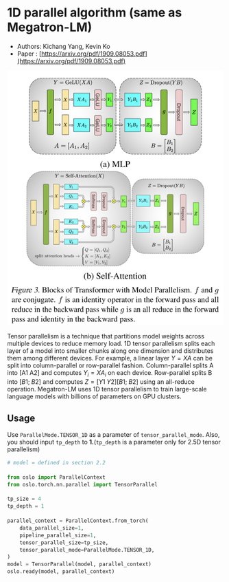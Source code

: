 # 1D parallel algorithm (same as Megatron-LM)
- Authors: Kichang Yang, Kevin Ko
- Paper : [https://arxiv.org/pdf/1909.08053.pdf](https://arxiv.org/pdf/1909.08053.pdf)

![98C5FDF3-0DB1-4A2F-8E99-F0EFFB453B0B.jpeg](1d_image/98C5FDF3-0DB1-4A2F-8E99-F0EFFB453B0B.jpeg)

Tensor parallelism is a technique that partitions model weights across multiple devices to reduce memory load. 1D tensor parallelism splits each layer of a model into smaller chunks along one dimension and distributes them among different devices. For example, a linear layer $Y = XA$ can be split into column-parallel or row-parallel fashion. Column-parallel splits A into [A1 A2] and computes $Y_i = XA_i$ on each device. Row-parallel splits B into $[B1; \;B2]$ and computes $Z = [Y1\;Y2][B1; \;B2]$ using an all-reduce operation. Megatron-LM uses 1D tensor parallelism to train large-scale language models with billions of parameters on GPU clusters.

## Usage

Use `ParallelMode.TENSOR_1D` as a parameter of `tensor_parallel_mode`. 
Also, you should input `tp_depth` to **1.**(`tp_depth` is a parameter only for 2.5D tensor parallelism)

```python
# model = defined in section 2.2

from oslo import ParallelContext
from oslo.torch.nn.parallel import TensorParallel

tp_size = 4
tp_depth = 1

parallel_context = ParallelContext.from_torch(
    data_parallel_size=1,
    pipeline_parallel_size=1,
    tensor_parallel_size=tp_size,
    tensor_parallel_mode=ParallelMode.TENSOR_1D,
)
model = TensorParallel(model, parallel_context)
oslo.ready(model, parallel_context)
```